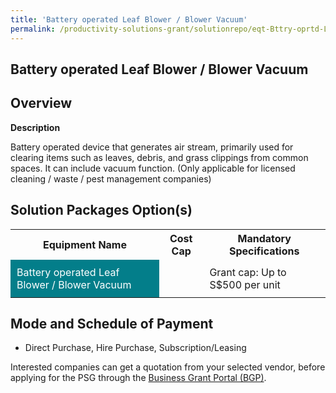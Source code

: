 ```yaml
---
title: 'Battery operated Leaf Blower / Blower Vacuum'
permalink: /productivity-solutions-grant/solutionrepo/eqt-Bttry-oprtd-Lf-Blowr-Blowr-Vcuum-Envronmntl-Srvcs
---
```


## Battery operated Leaf Blower / Blower Vacuum

## Overview

**Description**

Battery operated device that generates air stream, primarily used for clearing items such as leaves, debris, and grass clippings from common spaces. It can include vacuum function.
(Only applicable for licensed cleaning / waste / pest management companies)

## Solution Packages Option(s)

<table>
<tr>
<th><b>Equipment Name</b></th>
<th><b>Cost Cap</b></th>
<th><b>Mandatory Specifications</b></th>
</tr>
<tr>
<td style='padding: 10px; background-color: #037E8A; color: #FFFFFF;'>Battery operated Leaf Blower / Blower Vacuum</td>
<td style='padding: 10px;'></td>
<td style='padding: 10px;'>Grant cap: Up to S$500 per unit</td>
</tr>
</table>

## Mode and Schedule of Payment

 - Direct Purchase, Hire Purchase, Subscription/Leasing

Interested companies can get a quotation from your selected vendor, before applying for the PSG through the <a href='https://www.businessgrants.gov.sg/' target='_blank' rel='noopener'>Business Grant Portal (BGP)</a>.

<script src="/jquery/resize-tables.js"></script>
